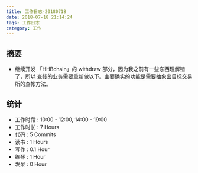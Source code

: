 ```yaml
---
title: 工作日志-20180718
date: 2018-07-18 21:14:24
tags: 工作日志
category: 工作
---
```



## 摘要

* 继续开发 「HHBchain」的 withdraw 部分，因为我之前有一些东西理解错了，所以 查帐的业务需要重新做以下。主要确实的功能是需要抽象出目标交易所的查帐方法。

## 统计

* 工作时段 : 10:00 - 12:00, 14:00 - 19:00
* 工作时长 : 7 Hours
* 代码 : 5 Commits
* 读书 : 1 Hours
* 写作 : 0.1 Hour
* 练琴 : 1 Hour
* 发呆 : 0 Hour


